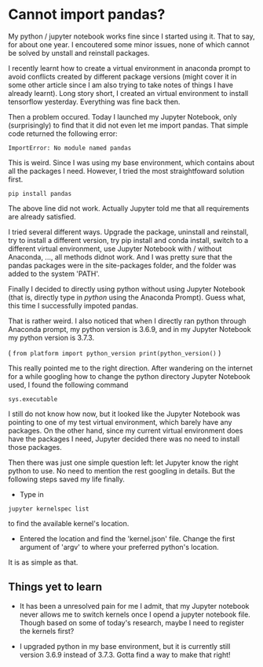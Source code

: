 # Cannot import pandas?
My python / jupyter notebook works fine since I started using it. That to say, for
 about one year. I encoutered some minor issues, none of which cannot be solved by
  unstall and reinstall packages.
  
I recently learnt how to create a virtual environment in anaconda prompt to avoid
 conflicts created by different package versions (might cover it in some other 
 article since I am also trying to take notes of things I have already learnt). Long
  story short, I created an virtual environment to install tensorflow yesterday. 
  Everything was fine back then.

Then a problem occured. Today I launched my Jupyter Notebook, only (surprisingly) 
to find that it did not even let me import pandas. That simple code returned the 
following error:

```
ImportError: No module named pandas
```


This is weird. Since I was using my base environment, which contains about all the packages I need. However, I tried the most straightfoward solution first.

```
pip install pandas
```
The above line did not work. Actually Jupyter told me that all requirements are already 
satisfied. 

I tried several different ways. Upgrade the package, uninstall and reinstall, try 
to install a different version, try pip install and conda install, switch to a 
different virtual environment, use Jupyter Notebook with / without Anaconda, ..., 
all methods didnot work. And I was pretty sure that the pandas packages were in the 
site-packages folder, and the folder was added to the system 'PATH'.

Finally I decided to directly using python without using Jupyter Notebook (that is,
 directly type in *python* using the Anaconda Prompt). Guess what, this time I 
 successfully impoted pandas.

That is rather weird. I also noticed that when I directly ran python through 
Anaconda prompt, my python version is 3.6.9, and in my Jupyter Notebook my python 
version is 3.7.3.

(
    ```
    from platform import python_version
    print(python_version()
    ```
)

This really pointed me to the right direction. After wandering on the internet for 
a while googling how to change the python directory Jupyter Notebook used, I found 
the following command

```
sys.executable
```

I still do not know how now, but it looked like the Jupyter Notebook was pointing 
to one of my test virtual environment, which barely have any packages. On the
 other hand, since my current virtual environment does have the packages I need,
 Jupyter decided there was no need to install those packages.

Then there was just one simple question left: let Jupyter know the right python to
 use. No need to mention the rest googling in details. But the following steps saved my life finally.
- Type in 
```
jupyter kernelspec list
```
to find the available kernel's location.

- Entered the location and find the 'kernel.json' file. Change the first argument of 'argv' to where your preferred python's location.

It is as simple as that. 

## Things yet to learn
- It has been a unresolved pain for me I admit, that my Jupyter notebook never allows me to switch kernels once I opend a jupyter notebook file. Though based on some of today's research, maybe I need to register the kernels first?

- I upgraded python in my base environment, but it is currently still version 3.6.9 instead of 3.7.3. Gotta find a way to make that right!


